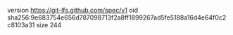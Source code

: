 version https://git-lfs.github.com/spec/v1
oid sha256:9e683754e656d787098713f2a8ff1899267ad5fe5188a16d4e64f0c2c8103a31
size 244
